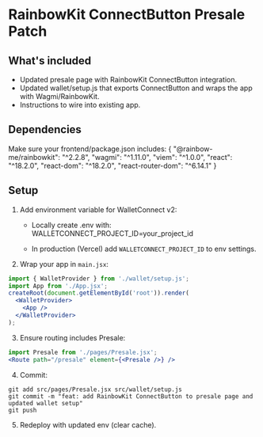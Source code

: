 # RainbowKit ConnectButton Presale Patch

## What's included
- Updated presale page with RainbowKit ConnectButton integration.
- Updated wallet/setup.js that exports ConnectButton and wraps the app with Wagmi/RainbowKit.
- Instructions to wire into existing app.

## Dependencies
Make sure your frontend/package.json includes:
{
  "@rainbow-me/rainbowkit": "^2.2.8",
  "wagmi": "^1.11.0",
  "viem": "^1.0.0",
  "react": "^18.2.0",
  "react-dom": "^18.2.0",
  "react-router-dom": "^6.14.1"
}

## Setup
1. Add environment variable for WalletConnect v2:
   - Locally create .env with:
     WALLETCONNECT_PROJECT_ID=your_project_id

   - In production (Vercel) add `WALLETCONNECT_PROJECT_ID` to env settings.

2. Wrap your app in `main.jsx`:
```jsx
import { WalletProvider } from './wallet/setup.js';
import App from './App.jsx';
createRoot(document.getElementById('root')).render(
  <WalletProvider>
    <App />
  </WalletProvider>
);
```

3. Ensure routing includes Presale:
```jsx
import Presale from './pages/Presale.jsx';
<Route path="/presale" element={<Presale />} />
```

4. Commit:
```
git add src/pages/Presale.jsx src/wallet/setup.js
git commit -m "feat: add RainbowKit ConnectButton to presale page and updated wallet setup"
git push
```

5. Redeploy with updated env (clear cache).

